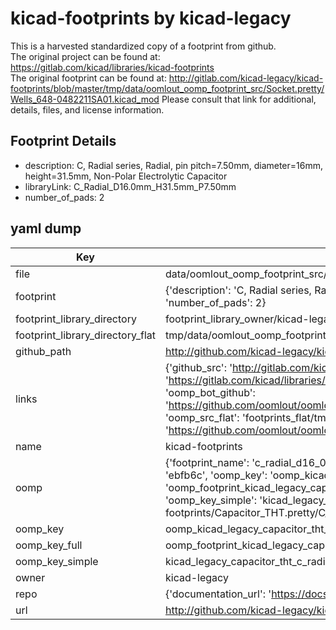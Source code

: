 # kicad-footprints by kicad-legacy  
This is a harvested standardized copy of a footprint from github.  
The original project can be found at:  
https://gitlab.com/kicad/libraries/kicad-footprints  
The original footprint can be found at:
http://gitlab.com/kicad-legacy/kicad-footprints/blob/master/tmp/data/oomlout_oomp_footprint_src/Socket.pretty/Wells_648-0482211SA01.kicad_mod
Please consult that link for additional, details, files, and license information.  
## Footprint Details
* description: C, Radial series, Radial, pin pitch=7.50mm, diameter=16mm, height=31.5mm, Non-Polar Electrolytic Capacitor  
* libraryLink: C_Radial_D16.0mm_H31.5mm_P7.50mm  
* number_of_pads: 2  
## yaml dump  
| Key | Value |  
| --- | --- |  
| file | data/oomlout_oomp_footprint_src/kicad-footprints/Capacitor_THT.pretty/C_Radial_D16.0mm_H31.5mm_P7.50mm.kicad_mod |  
| footprint | {'description': 'C, Radial series, Radial, pin pitch=7.50mm, diameter=16mm, height=31.5mm, Non-Polar Electrolytic Capacitor', 'libraryLink': 'C_Radial_D16.0mm_H31.5mm_P7.50mm', 'number_of_pads': 2} |  
| footprint_library_directory | footprint_library_owner/kicad-legacy_kicad-footprints |  
| footprint_library_directory_flat | tmp/data/oomlout_oomp_footprint_src/footprints_flat/kicad_legacy_capacitor_tht_c_radial_d16_0mm_h31_5mm_p7_50mm/working |  
| github_path | http://github.com/kicad-legacy/kicad-footprints/blob/master/tmp/data/oomlout_oomp_footprint_src/Capacitor_THT.pretty/C_Radial_D16.0mm_H31.5mm_P7.50mm.kicad_mod |  
| links | {'github_src': 'http://gitlab.com/kicad-legacy/kicad-footprints/blob/master/tmp/data/oomlout_oomp_footprint_src/Socket.pretty/Wells_648-0482211SA01.kicad_mod', 'github_src_repo': 'https://gitlab.com/kicad/libraries/kicad-footprints', 'oomp_bot': 'tmp/data/oomlout_oomp_footprint_src/footprints/kicad_legacy_capacitor_tht_c_radial_d16_0mm_h31_5mm_p7_50mm/working', 'oomp_bot_github': 'https://github.com/oomlout/oomlout_oomp_footprint_bot/tree/main/tmp/data/oomlout_oomp_footprint_src/footprints/kicad_legacy_capacitor_tht_c_radial_d16_0mm_h31_5mm_p7_50mm/working', 'oomp_src_flat': 'footprints_flat/tmp/data/oomlout_oomp_footprint_src/footprints_flat/kicad_legacy_capacitor_tht_c_radial_d16_0mm_h31_5mm_p7_50mm/working', 'oomp_src_flat_github': 'https://github.com/oomlout/oomlout_oomp_footprint_src/tree/main/tmp/data/oomlout_oomp_footprint_src/footprints_flat/kicad_legacy_capacitor_tht_c_radial_d16_0mm_h31_5mm_p7_50mm/working'} |  
| name | kicad-footprints |  
| oomp | {'footprint_name': 'c_radial_d16_0mm_h31_5mm_p7_50mm', 'library_name': 'capacitor_tht', 'md5': 'ebfb6c6c522707460a1043720d0579ad', 'md5_10': 'ebfb6c6c52', 'md5_5': 'ebfb6', 'md5_6': 'ebfb6c', 'oomp_key': 'oomp_kicad_legacy_capacitor_tht_c_radial_d16_0mm_h31_5mm_p7_50mm', 'oomp_key_extra': 'oomp_footprint_kicad_legacy_capacitor_tht_c_radial_d16_0mm_h31_5mm_p7_50mm', 'oomp_key_full': 'oomp_footprint_kicad_legacy_capacitor_tht_c_radial_d16_0mm_h31_5mm_p7_50mm_ebfb6c', 'oomp_key_simple': 'kicad_legacy_capacitor_tht_c_radial_d16_0mm_h31_5mm_p7_50mm', 'original_filename': 'data/oomlout_oomp_footprint_src/kicad-footprints/Capacitor_THT.pretty/C_Radial_D16.0mm_H31.5mm_P7.50mm.kicad_mod', 'owner_name': 'kicad_legacy'} |  
| oomp_key | oomp_kicad_legacy_capacitor_tht_c_radial_d16_0mm_h31_5mm_p7_50mm |  
| oomp_key_full | oomp_footprint_kicad_legacy_capacitor_tht_c_radial_d16_0mm_h31_5mm_p7_50mm |  
| oomp_key_simple | kicad_legacy_capacitor_tht_c_radial_d16_0mm_h31_5mm_p7_50mm |  
| owner | kicad-legacy |  
| repo | {'documentation_url': 'https://docs.github.com/rest/repos/repos#get-a-repository', 'message': 'Not Found'} |  
| url | http://github.com/kicad-legacy/kicad-footprints |  

